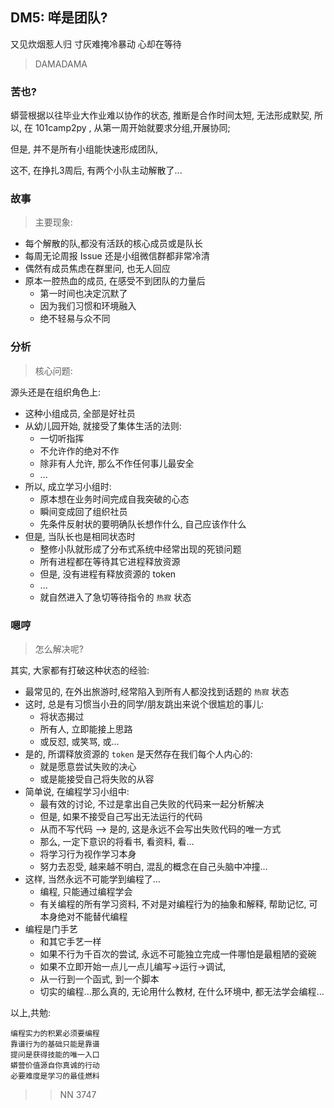 ## DM5: 咩是团队?

  又见炊烟惹人归
  寸灰难掩冷暴动
  心却在等待

> DAMADAMA

### 苦也?

蟒营根据以往毕业大作业难以协作的状态, 推断是合作时间太短, 无法形成默契,
所以, 在 101camp2py , 从第一周开始就要求分组,开展协同;

但是, 并不是所有小组能快速形成团队,

这不, 在挣扎3周后, 有两个小队主动解散了...


### 故事
> 主要现象:

- 每个解散的队,都没有活跃的核心成员或是队长
- 每周无论周报 Issue 还是小组微信群都非常冷清
- 偶然有成员焦虑在群里问, 也无人回应
- 原本一腔热血的成员, 在感受不到团队的力量后
    + 第一时间也决定沉默了
    + 因为我们习惯和环境融入
    + 绝不轻易与众不同


### 分析
> 核心问题:

源头还是在组织角色上:

- 这种小组成员, 全部是好社员
- 从幼儿园开始, 就接受了集体生活的法则:
    + 一切听指挥
    + 不允许作的绝对不作
    + 除非有人允许, 那么不作任何事儿最安全
    + ...
- 所以, 成立学习小组时:
    + 原本想在业务时间完成自我突破的心态
    + 瞬间变成回了组织社员
    + 先条件反射状的要明确队长想作什么, 自己应该作什么
- 但是, 当队长也是相同状态时
    + 整修小队就形成了分布式系统中经常出现的死锁问题
    + 所有进程都在等待其它进程释放资源
    + 但是, 没有进程有释放资源的 token
    + ...
    + 就自然进入了急切等待指令的 `热寂` 状态


### 嗯哼
> 怎么解决呢?

其实, 大家都有打破这种状态的经验:

- 最常见的, 在外出旅游时,经常陷入到所有人都没找到话题的 `热寂` 状态
- 这时, 总是有习惯当小丑的同学/朋友跳出来说个很尴尬的事儿:
    + 将状态揭过
    + 所有人, 立即能接上思路
    + 或反怼, 或笑骂, 或...
- 是的, 所谓释放资源的 `token` 是天然存在我们每个人内心的:
    + 就是愿意尝试失败的决心
    + 或是能接受自己将失败的从容
- 简单说, 在编程学习小组中:
    + 最有效的讨论, 不过是拿出自己失败的代码来一起分析解决
    + 但是, 如果不接受自己写出无法运行的代码
    + 从而不写代码 --> 是的, 这是永远不会写出失败代码的唯一方式
    + 那么, 一定下意识的将看书, 看资料, 看...
    + 将学习行为视作学习本身
    + 努力去忍受, 越来越不明白, 混乱的概念在自己头脑中冲撞...
- 这样, 当然永远不可能学到编程了...
    + 编程, 只能通过编程学会
    + 有关编程的所有学习资料, 不对是对编程行为的抽象和解释, 帮助记忆, 可本身绝对不能替代编程
- 编程是门手艺
    + 和其它手艺一样
    + 如果不行为千百次的尝试, 永远不可能独立完成一件哪怕是最粗陋的瓷碗
    + 如果不立即开始一点儿一点儿编写->运行->调试, 
    + 从一行到一个函式, 到一个脚本
    + 切实的编程...那么真的, 无论用什么教材, 在什么环境中, 都无法学会编程...


以上,共勉:

    编程实力的积累必须要编程
    靠谱行为的基础只能是靠谱
    提问是获得技能的唯一入口
    蟒营价值源自你真诚的行动
    必要难度是学习的最佳燃料

>> NN 3747



